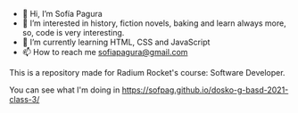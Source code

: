 - 👋 Hi, I’m Sofía Pagura
- 👀 I’m interested in history, fiction novels, baking and learn always more, so, code is very interesting.
- 🌱 I’m currently learning HTML, CSS and JavaScript
- 📫 How to reach me sofiapagura@gmail.com

This is a repository made for Radium Rocket's course: Software Developer. 

You can see what I'm doing in https://sofpag.github.io/dosko-g-basd-2021-class-3/ 


<!---
sofpag/sofpag is a ✨ special ✨ repository because its `README.md` (this file) appears on your GitHub profile.
You can click the Preview link to take a look at your changes.
--->
